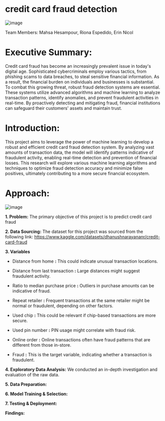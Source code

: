 # credit card fraud detection

![image](https://github.com/user-attachments/assets/32cce6b1-83bc-41da-8843-7e4f8510ce98)




Team Members: Mahsa Hesampour, Riona Espedido, Erin Nicol

# Executive Summary:

Credit card fraud has become an increasingly prevalent issue in today's digital age.
Sophisticated cybercriminals employ various tactics, from phishing scams to data breaches, to steal sensitive financial information. As a result, the financial burden on individuals and businesses is substantial. To combat this growing threat, robust fraud detection systems are essential. These systems utilize advanced algorithms and machine learning to analyze transaction patterns, identify anomalies, and prevent fraudulent activities in real-time. By proactively detecting and mitigating fraud, financial institutions can safeguard their customers' assets and maintain trust.  

# Introduction:
 
This project aims to leverage the power of machine learning to develop a robust and efficient credit card fraud detection system. By analyzing vast amounts of transaction data, the model will identify patterns indicative of fraudulent activity, enabling real-time detection and prevention of financial losses. This research will explore various machine learning algorithms and techniques to optimize fraud detection accuracy and minimize false positives, ultimately contributing to a more secure financial ecosystem.

# Approach:

![image](https://github.com/user-attachments/assets/b68a7a9e-5ab4-42f8-8380-835a0aa91f84)

**1. Problem:**
The primary objective of this project is to predict credit card fraud

**2. Data Sourcing:**
The dataset for this project was sourced from the following link:
https://www.kaggle.com/datasets/dhanushnarayananr/credit-card-fraud

**3. Variables**

- Distance from home **:** This could indicate unusual transaction locations.

- Distance from last transaction **:** Large distances might suggest fraudulent activity.

- Ratio to median purchase price **:** Outliers in purchase amounts can be indicative of fraud.

- Repeat retailer **:** Frequent transactions at the same retailer might be normal or fraudulent, depending on other factors.

- Used chip **:** This could be relevant if chip-based transactions are more secure.

- Used pin number **:** PIN usage might correlate with fraud risk.

- Online order **:** Online transactions often have fraud patterns that are different from those in-store.

- Fraud **:** This is the target variable, indicating whether a transaction is fraudulent.

**4. Exploratory Data Analysis:**
We conducted an in-depth investigation and evaluation of the raw data. 

**5. Data Preparation:**



**6. Model Training & Selection:**


**7. Testing & Deployment:**


**Findings:**



